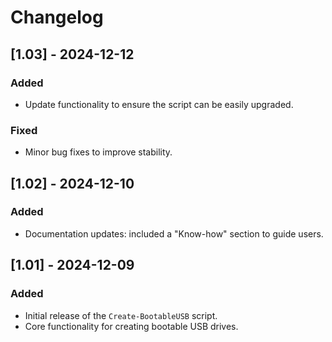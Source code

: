 # Changelog

## [1.03] - 2024-12-12
### Added
- Update functionality to ensure the script can be easily upgraded.

### Fixed
- Minor bug fixes to improve stability.

## [1.02] - 2024-12-10
### Added
- Documentation updates: included a "Know-how" section to guide users.

## [1.01] - 2024-12-09
### Added
- Initial release of the `Create-BootableUSB` script.
- Core functionality for creating bootable USB drives.
